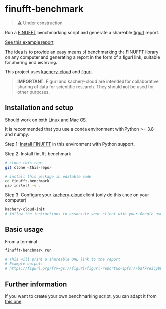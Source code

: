 # finufft-benchmark

> :warning: Under construction

Run a [FINUFFT](https://finufft.readthedocs.io/en/latest/) benchmarking script and generate a shareable [figurl](https://github.com/scratchrealm/figurl2) report.

[See this example report](https://figurl.org/f?v=gs://figurl/figurl-report&d=ipfs://bafkreicybk7hhraqemizo7msk6qgvqdwsetq4e4wj67dswkopjjji4ddke&label=FINUFFT%20benchmark)

The idea is to provide an easy means of benchmarking the FINUFFT library on any computer and generating a report in the form of a figurl link, suitable for sharing and archiving.

This project uses [kachery-cloud](https://github.com/scratchrealm/kachery-cloud) and [figurl](https://github.com/scratchrealm/figurl2).

> **IMPORTANT**: Figurl and kachery-cloud are intended for collaborative sharing of data for scientific research. They should not be used for other purposes.

## Installation and setup

Should work on both Linux and Mac OS.

It is recommended that you use a conda environment with Python >= 3.8 and numpy.

Step 1: [Install FINUFFT](https://finufft.readthedocs.io/en/latest/install.html) in this environment with Python support.

Step 2: Install finufft-benchmark

```bash
# clone this repo
git clone <this-repo>

# install this package in editable mode
cd finufft-benchmark
pip install -e .
```

Step 3: Configure your [kachery-cloud](https://github.com/scratchrealm/kachery-cloud) client (only do this once on your computer)

```bash
kachery-cloud-init
# follow the instructions to associate your client with your Google user name on kachery-cloud
```

## Basic usage

From a terminal

```bash
finufft-benchmark run

# This will print a shareable URL link to the report
# Example output:
# https://figurl.org/f?v=gs://figurl/figurl-report&d=ipfs://bafkreicybk7hhraqemizo7msk6qgvqdwsetq4e4wj67dswkopjjji4ddke&label=FINUFFT%20benchmark
```

## Further information

If you want to create your own benchmarking script, you can adapt it from [this one](https://github.com/scratchrealm/finufft-benchmark/blob/main/finufft_benchmark/run_benchmark.py).